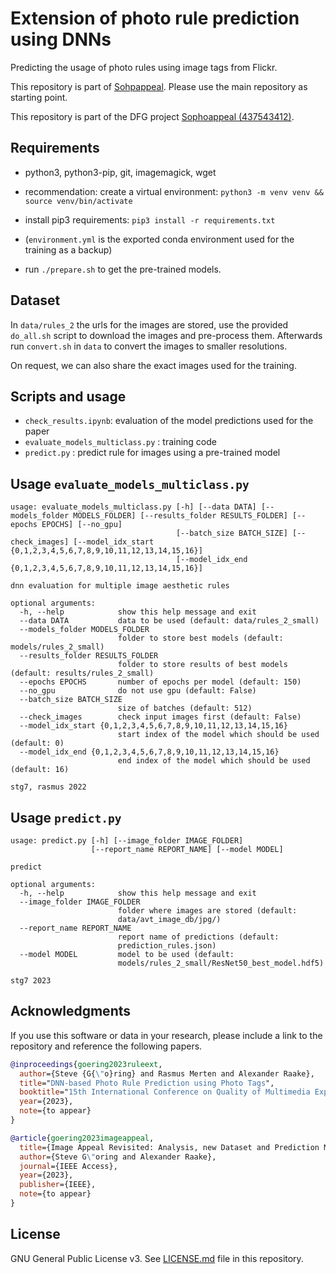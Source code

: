 # Extension of photo rule prediction using DNNs
Predicting the usage of photo rules using image tags from Flickr.

This repository is part of [Sohpappeal](https://github.com/Telecommunication-Telemedia-Assessment/sophoappeal).
Please use the main repository as starting point.

This repository is part of the DFG project [Sophoappeal (437543412)](https://www.tu-ilmenau.de/universitaet/fakultaeten/fakultaet-elektrotechnik-und-informationstechnik/profil/institute-und-fachgebiete/fachgebiet-audiovisuelle-technik/forschung/dfg-projekt-sophoappeal).

## Requirements

* python3, python3-pip, git, imagemagick, wget

* recommendation: create a virtual environment: `python3 -m venv venv && source venv/bin/activate`
* install pip3 requirements: `pip3 install -r requirements.txt`
* (`environment.yml` is the exported conda environment used for the training as a backup)

* run `./prepare.sh` to get the pre-trained models.


## Dataset
In `data/rules_2` the urls for the images are stored, use the provided `do_all.sh` script to download the images and pre-process them.
Afterwards run `convert.sh` in `data` to convert the images to smaller resolutions.

On request, we can also share the exact images used for the training.

## Scripts and usage

* `check_results.ipynb`: evaluation of the model predictions used for the paper
* `evaluate_models_multiclass.py` : training code
* `predict.py` : predict rule for images using a pre-trained model

## Usage `evaluate_models_multiclass.py`

```
usage: evaluate_models_multiclass.py [-h] [--data DATA] [--models_folder MODELS_FOLDER] [--results_folder RESULTS_FOLDER] [--epochs EPOCHS] [--no_gpu]
                                     [--batch_size BATCH_SIZE] [--check_images] [--model_idx_start {0,1,2,3,4,5,6,7,8,9,10,11,12,13,14,15,16}]
                                     [--model_idx_end {0,1,2,3,4,5,6,7,8,9,10,11,12,13,14,15,16}]

dnn evaluation for multiple image aesthetic rules

optional arguments:
  -h, --help            show this help message and exit
  --data DATA           data to be used (default: data/rules_2_small)
  --models_folder MODELS_FOLDER
                        folder to store best models (default: models/rules_2_small)
  --results_folder RESULTS_FOLDER
                        folder to store results of best models (default: results/rules_2_small)
  --epochs EPOCHS       number of epochs per model (default: 150)
  --no_gpu              do not use gpu (default: False)
  --batch_size BATCH_SIZE
                        size of batches (default: 512)
  --check_images        check input images first (default: False)
  --model_idx_start {0,1,2,3,4,5,6,7,8,9,10,11,12,13,14,15,16}
                        start index of the model which should be used (default: 0)
  --model_idx_end {0,1,2,3,4,5,6,7,8,9,10,11,12,13,14,15,16}
                        end index of the model which should be used (default: 16)

stg7, rasmus 2022
```

## Usage `predict.py`
```
usage: predict.py [-h] [--image_folder IMAGE_FOLDER]
                  [--report_name REPORT_NAME] [--model MODEL]

predict

optional arguments:
  -h, --help            show this help message and exit
  --image_folder IMAGE_FOLDER
                        folder where images are stored (default:
                        data/avt_image_db/jpg/)
  --report_name REPORT_NAME
                        report name of predictions (default:
                        prediction_rules.json)
  --model MODEL         model to be used (default:
                        models/rules_2_small/ResNet50_best_model.hdf5)

stg7 2023
```


## Acknowledgments

If you use this software or data in your research, please include a link to the repository and reference the following papers.

```bibtex
@inproceedings{goering2023ruleext,
  author={Steve {G{\"o}ring} and Rasmus Merten and Alexander Raake},
  title="DNN-based Photo Rule Prediction using Photo Tags",
  booktitle="15th International Conference on Quality of Multimedia Experience (QoMEX)",
  year={2023},
  note={to appear}
}

@article{goering2023imageappeal,
  title={Image Appeal Revisited: Analysis, new Dataset and Prediction Models},
  author={Steve G\"oring and Alexander Raake},
  journal={IEEE Access},
  year={2023},
  publisher={IEEE},
  note={to appear}
}
```

## License
GNU General Public License v3. See [LICENSE.md](./LICENSE.md) file in this repository.

